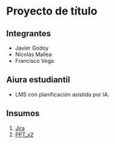 # Proyecto de título
## Integrantes
- Javier Godoy
- Nicolás Mallea
- Francisco Vega

## Aiura estudiantil
- LMS con planificación asistida por IA.

## Insumos
1. [Jira](https://duocuc-team-v2lmloev.atlassian.net/jira/software/projects/AES/boards/1/timeline)
2. [PPT_v2](https://www.canva.com/design/DAGT96V692E/ovSwLmI72CZ8F-cEXt-abw/edit?utm_content=DAGT96V692E&utm_campaign=designshare&utm_medium=link2&utm_source=sharebutton)
